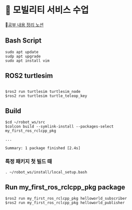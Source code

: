 # :car: 모빌리티 서비스 수업


:link:[공부 내용 정리 노션](https://wise-fibre-4d5.notion.site/8a4dfc0b55a04da38fa06f44e36ade61)


## Bash Script
```
sudo apt update
sudp apt upgrade
sudo apt install vim

```

## ROS2 turtlesim
```

$ros2 run turtlesim turtlesim_node
$ros2 run turtlesim turtle_teleop_key

```

## Build

```
$cd ~/robot_ws/src
$colcon build --symlink-install --packages-select my_first_ros_rclcpp_pkg

...

Summary: 1 package finished [2.4s]
```

### 특정 패키지 첫 빌드 때

```
. ~/robot_ws/install/local_setup.bash
```

## Run my_first_ros_rclcpp_pkg package

```
$ros2 run my_first_ros_rclcpp_pkg helloworld_subscriber
$ros2 run my_first_ros_rclcpp_pkg helloworld_publisher
```
